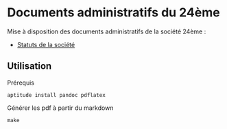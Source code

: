# Documents administratifs du 24ème

Mise à disposition des documents administratifs de la société 24ème :

- [Statuts de la société](https://github.com/24eme/administratif/blob/master/statuts_24eme.md)

## Utilisation 

Prérequis

    aptitude install pandoc pdflatex

Générer les pdf à partir du markdown
    
    make
    
  
